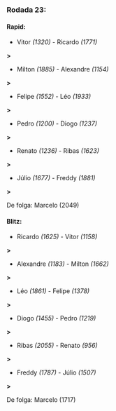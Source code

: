 ### Rodada 23:

#### Rapid:

* Vitor *(1320)*     -     Ricardo *(1771)*

 **>** 
* Milton *(1885)*     -     Alexandre *(1154)*

 **>** 
* Felipe *(1552)*     -     Léo *(1933)*

 **>** 
* Pedro *(1200)*     -     Diogo *(1237)*

 **>** 
* Renato *(1236)*     -     Ribas *(1623)*

 **>** 
* Júlio *(1677)*     -     Freddy *(1881)*

 **>** 

De folga: Marcelo (2049)

#### Blitz:

* Ricardo *(1625)*     -     Vitor *(1158)*

 **>** 
* Alexandre *(1183)*     -     Milton *(1662)*

 **>** 
* Léo *(1861)*     -     Felipe *(1378)*

 **>** 
* Diogo *(1455)*     -     Pedro *(1219)*

 **>** 
* Ribas *(2055)*     -     Renato *(956)*

 **>** 
* Freddy *(1787)*     -     Júlio *(1507)*

 **>** 

De folga: Marcelo (1717)

